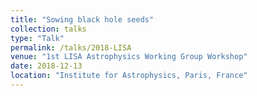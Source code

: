 ```yaml
---
title: "Sowing black hole seeds"
collection: talks
type: "Talk"
permalink: /talks/2018-LISA
venue: "1st LISA Astrophysics Working Group Workshop"
date: 2018-12-13
location: "Institute for Astrophysics, Paris, France"
---
```

